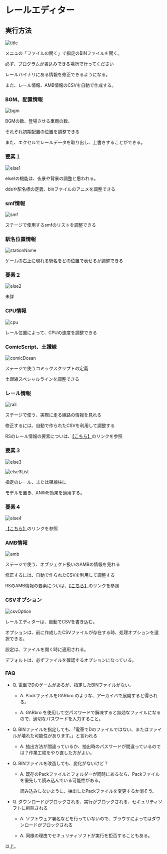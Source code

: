# レールエディター


## 実行方法

![title](image/title.png)

メニュの「ファイルの開く」で指定のBINファイルを開く。

必ず、プログラムが書込みできる場所で行ってください

レールバイナリにある情報を修正できるようになる。

また、レール情報、AMB情報のCSVを自動で作成する。

### BGM、配置情報

![bgm](image/title.png)

BGMの数、登場させる車両の数、

それぞれ初期配置の位置を調整できる

また、エクセルでレールデータを取り出し、上書きすることができる。

### 要素１

![else1](image/else1.png)

else1の機能は、夜景や背景の調整と思われる。

ddsや駅名標の定義、binファイルのアニメを調整できる

### smf情報

![smf](image/smf.png)

ステージで使用するsmfのリストを調整できる

### 駅名位置情報

![stationName](image/stationName.png)

ゲームの右上に現れる駅名をどの位置で表せるか調整できる

### 要素２

![else2](image/else2.png)

未詳

### CPU情報

![cpu](image/cpu.png)

レール位置によって、CPUの速度を調整できる

### ComicScript、土讃線

![comicDosan](image/comicDosan.png)

ステージで使うコミックスクリプトの定義

土讃線スペシャルラインを調整できる

### レール情報

![rail](image/rail.png)

ステージで使う、実際に走る線路の情報を見れる

修正するには、自動で作られたCSVを利用して調整する

RSのレール情報の要素についは、[【こちら】](/program/railEditor/raildata.md)のリンクを参照

### 要素３

![else3](image/else3.png)

![else3List](image/else3List.png)

指定のレール、または架線柱に

モデルを置き、ANIME効果を適用する。

### 要素４

![else4](image/else4.png)

[【こちら】](/program/railEditor/raildata.md)のリンクを参照

### AMB情報

![amb](image/amb.png)

ステージで使う、オブジェクト扱いのAMBの情報を見れる

修正するには、自動で作られたCSVを利用して調整する

RSのAMB情報の要素についは、[【こちら】](/program/railEditor/ambdata.md)のリンクを参照

### CSVオプション

![csvOption](image/csvOption.png)

レールエディターは、自動でCSVを書き込む。

オプションは、前に作成したCSVファイルが存在する時、処理オプションを選択できる。

設定は、ファイルを開く時に適用される。

デフォルトは、必ずファイルを確認するオプションになっている。

### FAQ


* Q. 電車でDのゲームがあるが、指定したBINファイルがない。  

  * A. PackファイルをGARbro のような、アーカイバで展開すると得られる。

  * A. GARbro を使用して空パスワードで解凍すると無効なファイルになるので、適切なパスワードを入力すること。


* Q. BINファイルを指定しても、「電車でDのファイルではない、またはファイルが壊れた可能性があります。」と言われる

  * A. 抽出方法が間違っているか、抽出時のパスワードが間違っているのでは？作業工程をやり直した方がよい。

* Q. BINファイルを改造しても、変化がないけど？

  * A. 既存のPackファイルとフォルダーが同時にあるなら、Packファイルを優先して読み込んでいる可能性がある。

    読み込みしないように、抽出したPackファイルを変更するか消そう。

* Q. ダウンロードがブロックされる、実行がブロックされる、セキュリティソフトに削除される

  * A. ソフトウェア署名などを行っていないので、ブラウザによってはダウンロードがブロックされる

  * A. 同様の理由でセキュリティソフトが実行を拒否することもある。


以上。